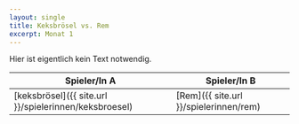 ```yaml
---
layout: single
title: Keksbrösel vs. Rem
excerpt: Monat 1
---
```


Hier ist eigentlich kein Text notwendig.

| Spieler/In A | Spieler/In B |
|-------------|------------|
| [keksbrösel]({{ site.url }}/spielerinnen/keksbroesel) | [Rem]({{ site.url }}/spielerinnen/rem) |